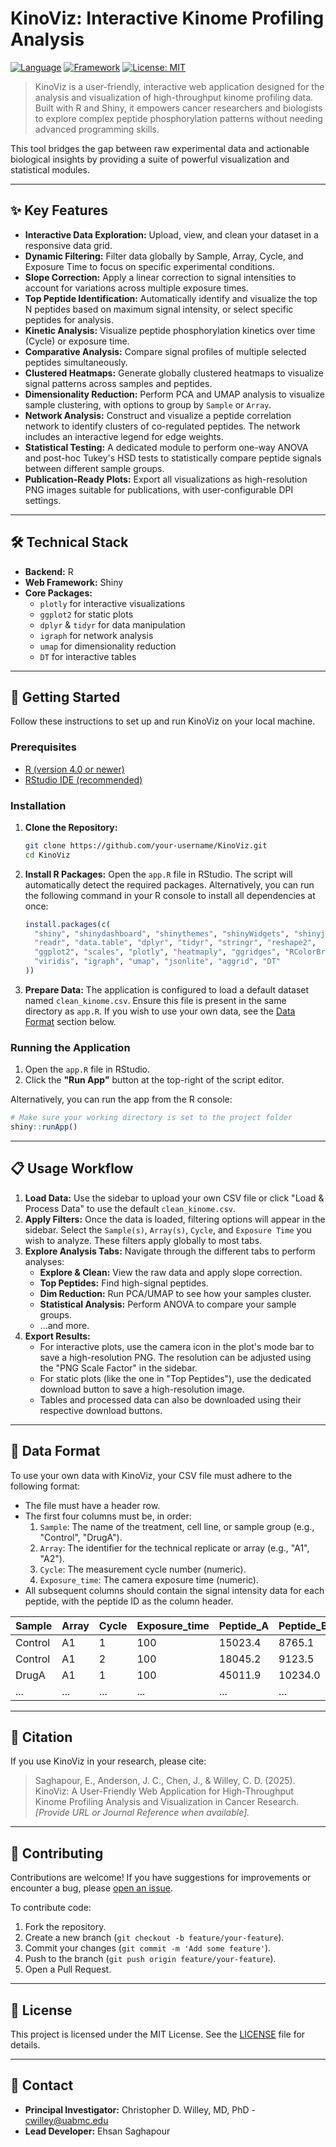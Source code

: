 

# KinoViz: Interactive Kinome Profiling Analysis

[![Language](https://img.shields.io/badge/Language-R-blue.svg)](https://www.r-project.org/)
[![Framework](https://img.shields.io/badge/Framework-Shiny-hotpink.svg)](https://shiny.rstudio.com/)
[![License: MIT](https://img.shields.io/badge/License-MIT-yellow.svg)](https://opensource.org/licenses/MIT)

> KinoViz is a user-friendly, interactive web application designed for the analysis and visualization of high-throughput kinome profiling data. Built with R and Shiny, it empowers cancer researchers and biologists to explore complex peptide phosphorylation patterns without needing advanced programming skills.

This tool bridges the gap between raw experimental data and actionable biological insights by providing a suite of powerful visualization and statistical modules.


---

## ✨ Key Features

*   **Interactive Data Exploration:** Upload, view, and clean your dataset in a responsive data grid.
*   **Dynamic Filtering:** Filter data globally by Sample, Array, Cycle, and Exposure Time to focus on specific experimental conditions.
*   **Slope Correction:** Apply a linear correction to signal intensities to account for variations across multiple exposure times.
*   **Top Peptide Identification:** Automatically identify and visualize the top N peptides based on maximum signal intensity, or select specific peptides for analysis.
*   **Kinetic Analysis:** Visualize peptide phosphorylation kinetics over time (Cycle) or exposure time.
*   **Comparative Analysis:** Compare signal profiles of multiple selected peptides simultaneously.
*   **Clustered Heatmaps:** Generate globally clustered heatmaps to visualize signal patterns across samples and peptides.
*   **Dimensionality Reduction:** Perform PCA and UMAP analysis to visualize sample clustering, with options to group by `Sample` or `Array`.
*   **Network Analysis:** Construct and visualize a peptide correlation network to identify clusters of co-regulated peptides. The network includes an interactive legend for edge weights.
*   **Statistical Testing:** A dedicated module to perform one-way ANOVA and post-hoc Tukey's HSD tests to statistically compare peptide signals between different sample groups.
*   **Publication-Ready Plots:** Export all visualizations as high-resolution PNG images suitable for publications, with user-configurable DPI settings.

---

## 🛠️ Technical Stack

*   **Backend:** R
*   **Web Framework:** Shiny
*   **Core Packages:**
    *   `plotly` for interactive visualizations
    *   `ggplot2` for static plots
    *   `dplyr` & `tidyr` for data manipulation
    *   `igraph` for network analysis
    *   `umap` for dimensionality reduction
    *   `DT` for interactive tables

---

## 🚀 Getting Started

Follow these instructions to set up and run KinoViz on your local machine.

### Prerequisites

*   [R (version 4.0 or newer)](https://cran.r-project.org/)
*   [RStudio IDE (recommended)](https://www.rstudio.com/products/rstudio/download/)

### Installation

1.  **Clone the Repository:**
    ```bash
    git clone https://github.com/your-username/KinoViz.git
    cd KinoViz
    ```

2.  **Install R Packages:**
    Open the `app.R` file in RStudio. The script will automatically detect the required packages. Alternatively, you can run the following command in your R console to install all dependencies at once:

    ```R
    install.packages(c(
      "shiny", "shinydashboard", "shinythemes", "shinyWidgets", "shinyjs",
      "readr", "data.table", "dplyr", "tidyr", "stringr", "reshape2",
      "ggplot2", "scales", "plotly", "heatmaply", "ggridges", "RColorBrewer",
      "viridis", "igraph", "umap", "jsonlite", "aggrid", "DT"
    ))
    ```

3.  **Prepare Data:**
    The application is configured to load a default dataset named `clean_kinome.csv`. Ensure this file is present in the same directory as `app.R`. If you wish to use your own data, see the [Data Format](#-data-format) section below.

### Running the Application

1.  Open the `app.R` file in RStudio.
2.  Click the **"Run App"** button at the top-right of the script editor.

Alternatively, you can run the app from the R console:
```R
# Make sure your working directory is set to the project folder
shiny::runApp()
```

---

## 📋 Usage Workflow

1.  **Load Data:** Use the sidebar to upload your own CSV file or click "Load & Process Data" to use the default `clean_kinome.csv`.
2.  **Apply Filters:** Once the data is loaded, filtering options will appear in the sidebar. Select the `Sample(s)`, `Array(s)`, `Cycle`, and `Exposure Time` you wish to analyze. These filters apply globally to most tabs.
3.  **Explore Analysis Tabs:** Navigate through the different tabs to perform analyses:
    *   **Explore & Clean:** View the raw data and apply slope correction.
    *   **Top Peptides:** Find high-signal peptides.
    *   **Dim Reduction:** Run PCA/UMAP to see how your samples cluster.
    *   **Statistical Analysis:** Perform ANOVA to compare your sample groups.
    *   ...and more.
4.  **Export Results:**
    *   For interactive plots, use the camera icon in the plot's mode bar to save a high-resolution PNG. The resolution can be adjusted using the "PNG Scale Factor" in the sidebar.
    *   For static plots (like the one in "Top Peptides"), use the dedicated download button to save a high-resolution image.
    *   Tables and processed data can also be downloaded using their respective download buttons.

---

## 📄 Data Format

To use your own data with KinoViz, your CSV file must adhere to the following format:

*   The file must have a header row.
*   The first four columns must be, in order:
    1.  `Sample`: The name of the treatment, cell line, or sample group (e.g., "Control", "DrugA").
    2.  `Array`: The identifier for the technical replicate or array (e.g., "A1", "A2").
    3.  `Cycle`: The measurement cycle number (numeric).
    4.  `Exposure_time`: The camera exposure time (numeric).
*   All subsequent columns should contain the signal intensity data for each peptide, with the peptide ID as the column header.

| Sample  | Array | Cycle | Exposure_time | Peptide_A | Peptide_B | ... |
|---------|-------|-------|---------------|-----------|-----------|-----|
| Control | A1    | 1     | 100           | 15023.4   | 8765.1    | ... |
| Control | A1    | 2     | 100           | 18045.2   | 9123.5    | ... |
| DrugA   | A1    | 1     | 100           | 45011.9   | 10234.0   | ... |
| ...     | ...   | ...   | ...           | ...       | ...       | ... |

---

## 📜 Citation

If you use KinoViz in your research, please cite:

> Saghapour, E., Anderson, J. C., Chen, J., & Willey, C. D. (2025). KinoViz: A User-Friendly Web Application for High-Throughput Kinome Profiling Analysis and Visualization in Cancer Research. *[Provide URL or Journal Reference when available].*

---

## 🤝 Contributing

Contributions are welcome! If you have suggestions for improvements or encounter a bug, please [open an issue](https://github.com/your-username/KinoViz/issues).

To contribute code:
1.  Fork the repository.
2.  Create a new branch (`git checkout -b feature/your-feature`).
3.  Commit your changes (`git commit -m 'Add some feature'`).
4.  Push to the branch (`git push origin feature/your-feature`).
5.  Open a Pull Request.

---

## 📄 License

This project is licensed under the MIT License. See the [LICENSE](LICENSE) file for details.

---

## 📧 Contact

*   **Principal Investigator:** Christopher D. Willey, MD, PhD - [cwilley@uabmc.edu](mailto:cwilley@uabmc.edu)
*   **Lead Developer:** Ehsan Saghapour
